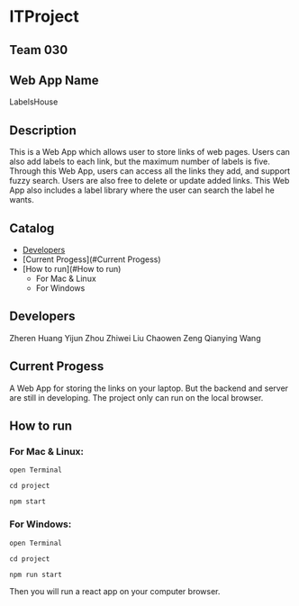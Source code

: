 ITProject
==============

## Team 030

## Web App Name
LabelsHouse

## Description
This is a Web App which allows user to store links of web pages. 
Users can also add labels to each link, but the maximum number of labels is five. 
Through this Web App, users can access all the links they add, and support fuzzy search.
Users are also free to delete or update added links. 
This Web App also includes a label library where the user can search the label he wants.

## Catalog
* [Developers](#Developers)
* [Current Progess](#Current Progess)
* [How to run](#How to run)
    * For Mac & Linux
    * For Windows

## Developers
Zheren Huang 
Yijun Zhou 
Zhiwei Liu
Chaowen Zeng
Qianying Wang

## Current Progess 
A Web App for storing the links on your laptop. But the backend and server are still in developing. The project only can run on the local browser. 

## How to run
### For Mac & Linux: 
    
    open Terminal

    cd project
    
    npm start

### For Windows: 

    open Terminal
    
    cd project 
    
    npm run start 

Then you will run a react app on your computer browser.


